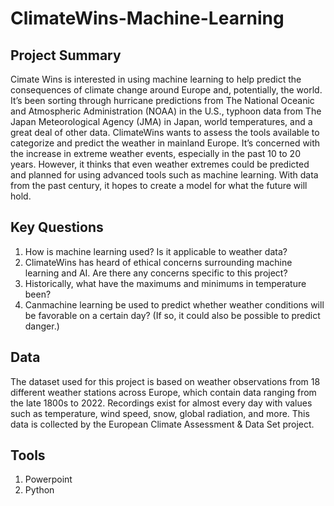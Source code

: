 # ClimateWins-Machine-Learning

## Project Summary
Cimate Wins is interested in using machine learning to help predict the consequences of climate change around Europe and, potentially, the world. It’s been sorting through hurricane predictions from The National Oceanic and Atmospheric Administration (NOAA) in the U.S., typhoon data from The Japan Meteorological Agency (JMA) in Japan, world temperatures, and a great deal of other data.  ClimateWins wants to assess the tools available to categorize and predict the weather in mainland Europe. It’s concerned with the increase in extreme weather events, especially in the past 10 to 20 years. However, it thinks that even weather extremes could be predicted and planned for using advanced tools such as machine learning. With data from the past century, it hopes to create a model for what the future will hold.

## Key Questions
1. How is machine learning used? Is it applicable to weather data?
2. ClimateWins has heard of ethical concerns surrounding machine learning and AI. Are there any concerns specific to this project?
3. Historically, what have the maximums and minimums in temperature been?
4. Canmachine learning be used to predict whether weather conditions will be favorable on
 a certain day? (If so, it could also be possible to predict danger.)

## Data
The dataset used for this project is based on weather observations from 18 different weather stations across Europe, which contain data ranging from the late 1800s to 2022. Recordings exist for almost every day with values such as temperature, wind speed, snow, global radiation, and more. This data is collected by the European Climate Assessment & Data Set project.

## Tools
1. Powerpoint
2. Python
